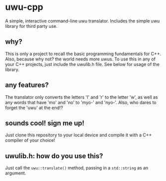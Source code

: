# uwu-cpp
A simple, interactive command-line uwu translator. Includes the simple uwu library for third party use.

## why?
This is only a project to recall the basic programming fundamentals for C++. Also, because why not? the world needs more uwus.
To use this in any of your C++ projects, just include the uwulib.h file. See below for usage of the library.

## any features?
The translator only converts the letters 'l' and 'r' to the letter 'w', as well as any words that have 'mo' and 'no' to 'myo-' and 'nyo-'.
Also, who dares to forget the 'uwu' at the end!?

## sounds cool! sign me up!
Just clone this repository to your local device and compile it with a C++ compiler of your choice!

## uwulib.h: how do you use this?
Just call the `uwu::translate()` method, passing in a `std::string` as an argument.
